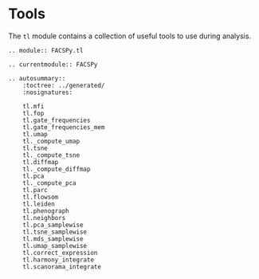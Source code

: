 # Tools

The `tl` module contains a collection of useful tools to use during analysis.

```{eval-rst}
.. module:: FACSPy.tl
```

```{eval-rst}
.. currentmodule:: FACSPy
```

```{eval-rst}
.. autosummary::
    :toctree: ../generated/
    :nosignatures:

    tl.mfi
    tl.fop
    tl.gate_frequencies
    tl.gate_frequencies_mem
    tl.umap
    tl._compute_umap
    tl.tsne
    tl._compute_tsne
    tl.diffmap
    tl._compute_diffmap
    tl.pca
    tl._compute_pca
    tl.parc
    tl.flowsom
    tl.leiden
    tl.phenograph
    tl.neighbors
    tl.pca_samplewise
    tl.tsne_samplewise
    tl.mds_samplewise
    tl.umap_samplewise
    tl.correct_expression
    tl.harmony_integrate
    tl.scanorama_integrate
```
